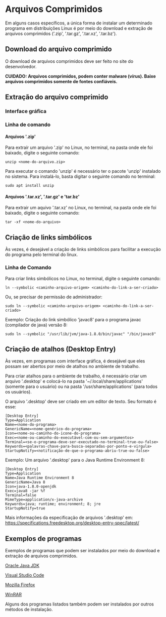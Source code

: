 # Arquivos Comprimidos

Em alguns casos específicos, a única forma de instalar um determinado programa em distribuições Linux é por meio do download e extração de arquivos comprimidos ('.zip', '.tar.gz', '.tar.xz', '.tar.bz').

## Download do arquivo comprimido

O download de arquivos comprimidos deve ser feito no site do desenvolvedor.

**CUIDADO: Arquivos comprimidos, podem conter malware (vírus). Baixe arquivos comprimidos somente de fontes confiáveis.**

## Extração do arquivo comprimido

### Interface gráfica

### Linha de comando

#### Arquivos '.zip'

Para extraír um arquivo '.zip' no Linux, no terminal, na pasta onde ele foi baixado, digite o seguinte comando:

```
unzip <nome-do-arquivo.zip>
```

Para executar o comando 'unzip' é necessário ter o pacote 'unzip' instalado no sistema. Para instalá-lo, basta digitar o seguinte comando no terminal:

```
sudo apt install unzip
```

#### Arquivos '.tar.xz', '.tar.gz' e 'tar.bz'

Para extrair um aquivo '.tar.xz' no Linux, no terminal, na pasta onde ele foi baixado, digite o seguinte comando:

```
tar -xf <nome-do-arquivo>
```

## Criação de links simbólicos

Às vezes, é desejável a criação de links simbólicos para facilitar a execução do programa pelo terminal do linux.

### Linha de Comando

Para criar links simbólicos no Linux, no terminal, digite o seguinte comando:

```
ln --symbolic <caminho-arquivo-origem> <caminho-do-link-a-ser-criado>
```

Ou, se precisar de permissão de administrador:

```
sudo ln --symbolic <caminho-arquivo-origem> <caminho-do-link-a-ser-criado>
```

Exemplo: Criação do link simbólico 'javac8' para o programa javac (compilador de java) versão 8:

```
sudo ln --symbolic "/usr/lib/jvm/java-1.8.0/bin/javac" "/bin/javac8"
```

## Criação de atalhos (Desktop Entry)

Às vezes, em programas com interface gráfica, é desejável que eles possam ser abertos por meio de atalhos no ambiente de trabalho.

Para criar atalhos para o ambiente de trabalho, é necessário criar um arquivo '.desktop' e colocá-lo na pasta '~/.local/share/applications' (somente para o usuário) ou na pasta '/usr/share/applications' (para todos os usuários).

O arquivo '.desktop' deve ser criado em um editor de texto. Seu formato é esse:

```
[Desktop Entry]
Type=Application
Name=<nome-do-programa>
GenericName=<nome-genérico-do-programa>
Icon=<nome-ou-caminho-do-icone-do-programa>
Exec=<nome-ou-caminho-do-executável-com-ou-sem-argumentos>
Terminal=<se-o-programa-deve-ser-executado-no-terminal-true-ou-false>
Keywords=<palavras-chave-para-busca-separadas-por-ponto-e-virgula>
StartupNotify=<notificação-de-que-o-programa-abriu-true-ou-false>
```

Exemplo: Um arquivo '.desktop' para o Java Runtime Environment 8:

```
[Desktop Entry]
Type=Application
Name=Java Runtime Environment 8
GenericName=Java 8
Icon=java-1.8.0-openjdk
Exec=java8 -jar %f
Terminal=false
MimeType=application/x-java-archive
Keywords=java; runtime; environment; 8; jre
StartupNotify=true
```

Mais informações da especificação de arquivos '.desktop' em: https://specifications.freedesktop.org/desktop-entry-spec/latest/

## Exemplos de programas

Exemplos de programas que podem ser instalados por meio do download e extração de arquivos comprimidos.

[Oracle Java JDK](https://www.oracle.com/java/technologies/downloads/)

[Visual Studio Code](https://code.visualstudio.com/Download)

[Mozilla Firefox](https://www.mozilla.org/pt-BR/firefox/all/)

[WinRAR](https://www.win-rar.com/download.html)

Alguns dos programas listados também podem ser instalados por outros métodos de instalação.